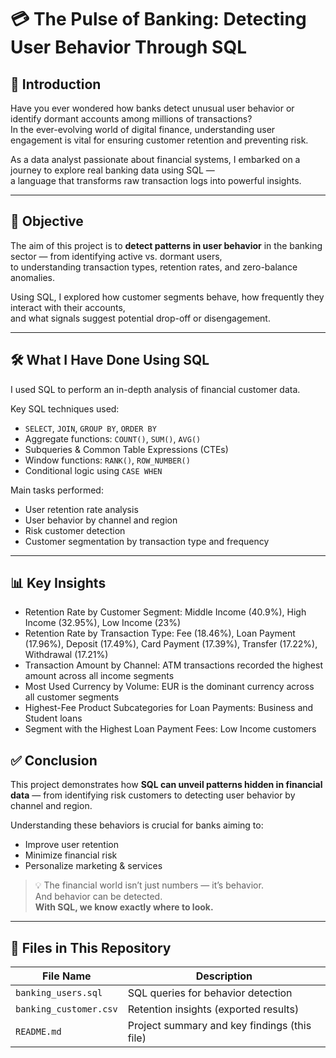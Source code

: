 # 💳 The Pulse of Banking: Detecting User Behavior Through SQL

## 🏦 Introduction

Have you ever wondered how banks detect unusual user behavior or identify dormant accounts among millions of transactions?  
In the ever-evolving world of digital finance, understanding user engagement is vital for ensuring customer retention and preventing risk.

As a data analyst passionate about financial systems, I embarked on a journey to explore real banking data using SQL —  
a language that transforms raw transaction logs into powerful insights.

---

## 🎯 Objective

The aim of this project is to **detect patterns in user behavior** in the banking sector — from identifying active vs. dormant users,  
to understanding transaction types, retention rates, and zero-balance anomalies.

Using SQL, I explored how customer segments behave, how frequently they interact with their accounts,  
and what signals suggest potential drop-off or disengagement.

---

## 🛠️ What I Have Done Using SQL

I used SQL to perform an in-depth analysis of financial customer data.

Key SQL techniques used:

- `SELECT`, `JOIN`, `GROUP BY`, `ORDER BY`
- Aggregate functions: `COUNT()`, `SUM()`, `AVG()`
- Subqueries & Common Table Expressions (CTEs)
- Window functions: `RANK()`, `ROW_NUMBER()`
- Conditional logic using `CASE WHEN`

Main tasks performed:

- User retention rate analysis
- User behavior by channel and region
- Risk customer detection
- Customer segmentation by transaction type and frequency


---

## 📊 Key Insights
- Retention Rate by Customer Segment: Middle Income (40.9%), High Income (32.95%), Low Income (23%)
- Retention Rate by Transaction Type: Fee (18.46%), Loan Payment (17.96%), Deposit (17.49%), Card Payment (17.39%), Transfer (17.22%), Withdrawal (17.21%)
- Transaction Amount by Channel: ATM transactions recorded the highest amount across all income segments
- Most Used Currency by Volume: EUR is the dominant currency across all customer segments
- Highest-Fee Product Subcategories for Loan Payments: Business and Student loans
- Segment with the Highest Loan Payment Fees: Low Income customers

## ✅ Conclusion

This project demonstrates how **SQL can unveil patterns hidden in financial data** — from identifying risk customers to detecting user behavior by channel and region.

Understanding these behaviors is crucial for banks aiming to:

- Improve user retention  
- Minimize financial risk  
- Personalize marketing & services  

> 💡 The financial world isn’t just numbers — it’s behavior.  
> And behavior can be detected.  
> **With SQL, we know exactly where to look.**

---

## 📂 Files in This Repository

| File Name           | Description                                      |
|---------------------|--------------------------------------------------|
| `banking_users.sql` | SQL queries for behavior detection               |
| `banking_customer.csv` | Retention insights (exported results)        |
| `README.md`         | Project summary and key findings (this file)     |
